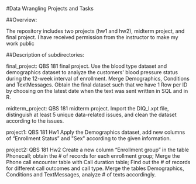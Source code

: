 #Data Wrangling Projects and Tasks


##Overview:

  The repository includes two projects (hw1 and hw2), midterm project, and final project.
  I have received permission from the instructor to make my work public


##Description of subdirectories:
  
  final_project: QBS 181 final project. 
                 Use the blood type dataset and demographics dataset to analyze the customers' blood pressure status during                    the 12-week interval of enrollment. 
                 Merge Demographics, Conditions and TextMessages. Obtain the final dataset such that we have 1 Row per ID by                    choosing on the latest date when the text was sent written in SQL and in R.
                 
  midterm_project: QBS 181 midterm project.
                 Import the DIQ_I.xpt file, distinguish at least 5 unique data-related issues, and clean the dataset according to the issues.
                 
  project1: QBS 181 Hw1
                 Apply the Demographics dataset, add new columns of “Enrollment Status” and "Sex" according to the given information.
                 
  project2: QBS 181 Hw2
                 Create a new column “Enrollment group” in the table Phonecall; obtain the # of records for each enrollment group; Merge the Phone call encounter table with Call duration table; Find out the # of records for different call outcomes and call type.
                 Merge the tables Demographics, Conditions and TextMessages, analyze # of texts accordingly.


    
